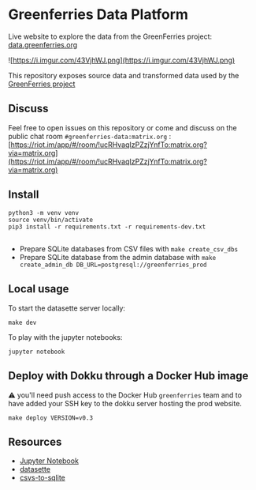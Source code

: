 # Greenferries Data Platform

Live website to explore the data from the GreenFerries project: [data.greenferries.org](data.greenferries.org)

![https://i.imgur.com/43VjhWJ.png](https://i.imgur.com/43VjhWJ.png)

This repository exposes source data and transformed data
used by the [GreenFerries project](https://www.greenferries.org)

## Discuss

Feel free to open issues on this repository or come and discuss on the public chat room `#greenferries-data:matrix.org` : [https://riot.im/app/#/room/!ucRHvaqIzPZzjYnfTo:matrix.org?via=matrix.org](https://riot.im/app/#/room/!ucRHvaqIzPZzjYnfTo:matrix.org?via=matrix.org)

## Install

```
python3 -m venv venv
source venv/bin/activate
pip3 install -r requirements.txt -r requirements-dev.txt
```

##

- Prepare SQLite databases from CSV files with `make create_csv_dbs`
- Prepare SQLite database from the admin database with `make create_admin_db DB_URL=postgresql://greenferries_prod`

## Local usage

To start the datasette server locally:

`make dev`

To play with the jupyter notebooks:

`jupyter notebook`

## Deploy with Dokku through a Docker Hub image

⚠️ you'll need push access to the Docker Hub `greenferries` team and to have
added your SSH key to the dokku server hosting the prod website.

`make deploy VERSION=v0.3`

## Resources

- [Jupyter Notebook](https://jupyter-notebook.readthedocs.io/en/stable/)
- [datasette](https://github.com/simonw/datasette)
- [csvs-to-sqlite](https://github.com/simonw/csvs-to-sqlite)

